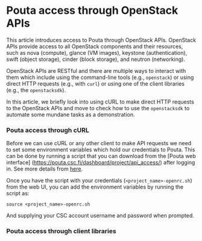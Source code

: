 # Pouta access through OpenStack APIs

This article introduces access to Pouta through OpenStack APIs. OpenStack 
APIs provide access to all OpenStack components and their resources, such 
as nova (compute), glance (VM images), keystone (authentication), swift 
(object storage), cinder (block storage), and neutron (networking). 

OpenStack APIs are RESTful and there are multiple ways to interact with 
them which include using the command-line tools (e.g., `openstack`) or 
using direct HTTP requests (e.g., with `curl`) or using one of the 
client libraries (e.g., the `openstacksdk`). 

In this article, we briefly look into using cURL to make direct HTTP requests 
to the OpenStack APIs  and move to check how to use the `openstacksdk` to automate 
some mundane tasks as a demonstration. 

### Pouta access through cURL

Before we can use cURL or any other client to make API requests we need 
to set some environment variables which hold our credentials to Pouta. This 
can be done by running a script that you can download from the 
[Pouta web interface] (https://pouta.csc.fi/dashboard/project/api_access/) 
after logging in. See more details from [here](install-client.md).

Once you have the script with your credentials (`<project_name>-openrc.sh`) from 
the web UI, you can add the environment variables by running the script as:

`source <project_name>-openrc.sh`

And supplying your CSC account username and password when prompted.  

### Pouta access through client libraries





